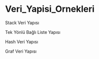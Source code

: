 # Veri_Yapisi_Ornekleri
Stack Veri Yapısı

Tek Yönlü Bağlı Liste Yapısı

Hash Veri Yapısı

Graf Veri Yapısı

